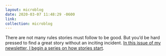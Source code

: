 ```yaml
---
layout: microblog
date: 2020-03-07 11:48:29 -0600
link: 
collection: microblog
---
```

There are not many rules stories must follow to be good. But you’d be hard pressed to find a great story without an inciting incident. [In this issue of my newsletter, I begin a series on how stories start](https://thenarrative.substack.com/p/how-a-story-really-starts).